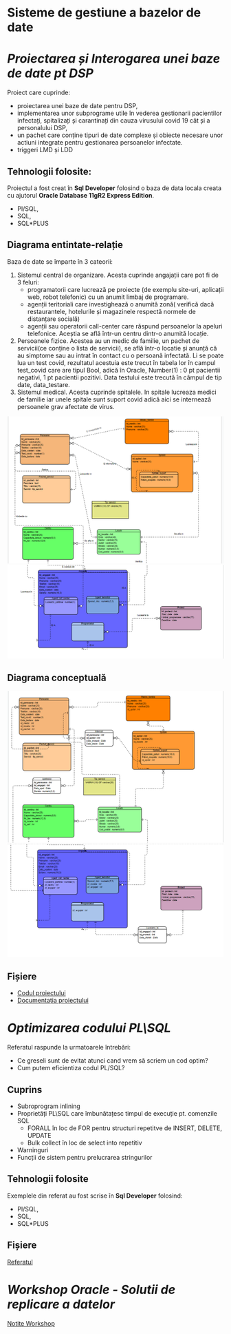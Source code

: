 # Sisteme de gestiune a bazelor de date
# _Proiectarea și Interogarea unei baze de date pt DSP_ 
Proiect care cuprinde:
- proiectarea unei baze de date pentru DSP, 
- implementarea unor subprograme utile în vederea gestionarii pacientilor infectați, spitalizați și carantinați din cauza virusului covid 19 cât și a personalului DSP,
- un pachet care conține tipuri de date complexe și obiecte necesare unor actiuni integrate pentru gestionarea persoanelor infectate.
- triggeri LMD și LDD


## Tehnologii folosite:
Proiectul a fost creat în **Sql Developer** folosind o baza de data locala creata cu ajutorul **Oracle Database 11gR2 Express Edition**.
* Pl/SQL,
* SQL, 
* SQL*PLUS


## Diagrama entintate-relație
Baza de date se împarte în 3 cateorii:
1. Sistemul central de organizare. Acesta cuprinde angajații care pot fi de 3 feluri: 
	 - programatorii care lucrează pe proiecte (de exemplu site-uri, aplicații web, robot telefonic) cu un anumit limbaj de programare.
   - agenții teritoriali care investighează o anumită zonă( verifică dacă restaurantele, hotelurile și magazinele respectă normele de distanțare socială)
   - agenții sau operatorii call-center care răspund persoanelor la apeluri telefonice. Aceștia se află într-un centru dintr-o anumită locație.
2. Persoanele fizice. Acestea au un medic de familie, un pachet de servicii(ce conține o lista de servicii), se află într-o locatie și anunță că au simptome sau au intrat în          contact cu o persoană infectată. Li se poate lua un test covid, rezultatul acestuia este trecut în tabela lor în campul test_covid care are tipul Bool, adică în Oracle,            Number(1) : 0 pt pacientii negativi, 1 pt pacientii pozitivi. Data testului este trecută în câmpul de tip date, data_testare.
3. Sistemul medical. Acesta cuprinde spitalele. In spitale lucreaza medici de familie iar unele spitale sunt suport covid adică aici se internează persoanele grav afectate de      virus. 

![Diagrama entitate-relatie1](https://github.com/iuga-paula/Sisteme-de-gestiune-a-bazelor-de-date/blob/Screenshots-%26%26-Demos/DER1.png)
![Diagrama entitate-relatie2](https://github.com/iuga-paula/Sisteme-de-gestiune-a-bazelor-de-date/blob/Screenshots-%26%26-Demos/DER2.png)

## Diagrama conceptuală
![Diagrama conceptuala1](https://github.com/iuga-paula/Sisteme-de-gestiune-a-bazelor-de-date/blob/Screenshots-%26%26-Demos/DC1.png)
![Diagrama conceptuala2](https://github.com/iuga-paula/Sisteme-de-gestiune-a-bazelor-de-date/blob/Screenshots-%26%26-Demos/DC2.png)

## Fișiere
- [Codul proiectului](https://github.com/iuga-paula/Sisteme-de-gestiune-a-bazelor-de-date/blob/main/Proiect_DSP.sql)
- [Documentația proiectului](https://github.com/iuga-paula/Sisteme-de-gestiune-a-bazelor-de-date/blob/main/Documentatie_proiect_DSP.pdf)






# _Optimizarea codului PL\SQL_ 
Referatul raspunde la urmatoarele întrebări:
* Ce greseli sunt de evitat atunci cand vrem să scriem un cod optim?
* Cum putem eficientiza codul PL/SQL?

## Cuprins
- Subroprogram inlining
- Proprietăți PL\SQL care îmbunătațesc timpul de execuție pt. comenzile SQL
  - FORALL în loc de FOR pentru structuri repetitve de INSERT, DELETE, UPDATE
  - Bulk collect în loc de select into repetitiv
- Warninguri
- Funcții de sistem pentru prelucrarea stringurilor


## Tehnologii folosite
Exemplele din referat au fost scrise în **Sql Developer** folosind:
* Pl/SQL,
* SQL, 
* SQL*PLUS


## Fișiere
[Referatul](https://github.com/iuga-paula/Sisteme-de-gestiune-a-bazelor-de-date/blob/main/Optimizarea_codului_PL_SQL.pdf) 


# _Workshop Oracle - Solutii de replicare a datelor_
[Notite Workshop](https://github.com/iuga-paula/Sisteme-de-gestiune-a-bazelor-de-date/blob/main/Solutii%20de%20replicare%20a%20datelor.pdf)

